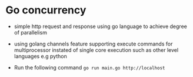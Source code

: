 # Go concurrency
- simple http request and response using go
language to achieve degree of parallelism
- using golang channels feature supporting execute commands
for multiprocessor instated of single core execution such as other level languages e.g python 


- Run the following command
`go run main.go http://localhost`


